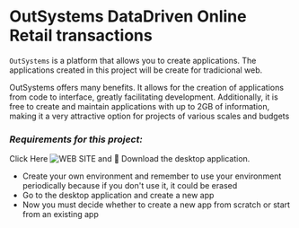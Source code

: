 # OutSystems DataDriven Online Retail transactions

`OutSystems` is a platform that allows you to create applications. 
The applications created in this project will be create for tradicional web.

OutSystems offers many benefits. It allows for the creation of applications from code to interface, greatly facilitating development. Additionally, it is free to create and maintain applications with up to 2GB of information, making it a very attractive option for projects of various scales and budgets

### *Requirements for this project:*
 Click Here ![WEB SITE](https://www.outsystems.com/downloads/) and 🔽 Download the desktop application.
 * Create your own environment and remember to use your environment periodically because if you don't use it, it could be erased
 * Go to the desktop application and create a new app
 * Now you must decide whether to create a new app from scratch or start from an existing app
   

 
 
 

